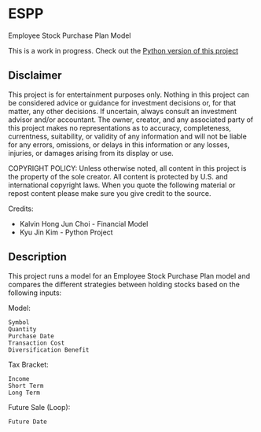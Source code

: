 # ESPP # 
Employee Stock Purchase Plan Model

This is a work in progress. Check out the [Python version of this project](https://github.com/KJKimCE/ESPP-Python)

## Disclaimer ##
This project is for entertainment purposes only. Nothing in this project can be considered advice or guidance for investment decisions or, for that matter, any other decisions. If uncertain, always consult an investment advisor and/or accountant. The owner, creator, and any associated party of this project makes no representations as to accuracy, completeness, currentness, suitability, or validity of any information and will not be liable for any errors, omissions, or delays in this information or any losses, injuries, or damages arising from its display or use.

COPYRIGHT POLICY: Unless otherwise noted, all content in this project is the property of the sole creator. All content is protected by U.S. and international copyright laws. When you quote the following material or repost content please make sure you give credit to the source.

Credits:
- Kalvin Hong Jun Choi - Financial Model
- Kyu Jin Kim - Python Project

## Description ##
This project runs a model for an Employee Stock Purchase Plan model and compares the different strategies between holding stocks based on the following inputs:

Model:

    Symbol
    Quantity
    Purchase Date
    Transaction Cost
    Diversification Benefit

Tax Bracket:

    Income
    Short Term
    Long Term
    
Future Sale (Loop):

    Future Date
